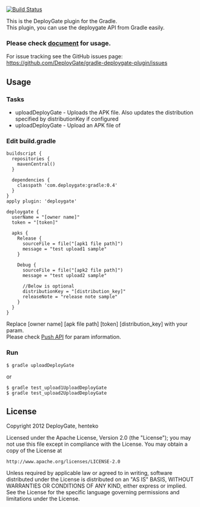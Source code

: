 [![Build Status](https://travis-ci.org/DeployGate/gradle-deploygate-plugin.png?branch=master)](https://travis-ci.org/DeployGate/gradle-deploygate-plugin)

This is the DeployGate plugin for the Gradle.  
This plugin, you can use the deploygate API from Gradle easily.

### Please check [document](https://deploygate.com/docs/gradle) for usage.

For issue tracking see the GitHub issues page: https://github.com/DeployGate/gradle-deploygate-plugin/issues

## Usage
### Tasks
* uploadDeployGate              - Uploads the APK file. Also updates the distribution specified by distributionKey if configured
* uploadDeployGate<FlavorName>  - Upload an APK file of <FlavorName>

### Edit build.gradle

```
buildscript {
  repositories {
    mavenCentral()
  }

  dependencies {
    classpath 'com.deploygate:gradle:0.4'
  }
}
apply plugin: 'deploygate'

deploygate {
  userName = "[owner name]"
  token = "[token]"

  apks {
    Release {
      sourceFile = file("[apk1 file path]")
      message = "test upload1 sample"
    }

    Debug {
      sourceFile = file("[apk2 file path]")
      message = "test upload2 sample"

      //Below is optional
      distributionKey = "[distribution_key]"
      releaseNote = "release note sample"
    }
  }
}
```
Replace [owner name] [apk file path] [token] [distribution_key] with your param.  
Please check [Push API](https://deploygate.com/docs/api) for param information. 

### Run

```
$ gradle uploadDeployGate 
```

or

```
$ gradle test_upload1UploadDeployGate
$ gradle test_upload2UploadDeployGate
```

## License
Copyright 2012 DeployGate, henteko

Licensed under the Apache License, Version 2.0 (the "License"); you may not use this file except in compliance with the License. You may obtain a copy of the License at

```
http://www.apache.org/licenses/LICENSE-2.0
```
Unless required by applicable law or agreed to in writing, software distributed under the License is distributed on an "AS IS" BASIS, WITHOUT WARRANTIES OR CONDITIONS OF ANY KIND, either express or implied. See the License for the specific language governing permissions and limitations under the License.
